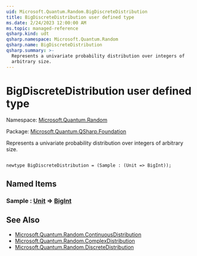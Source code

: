 ```yaml
---
uid: Microsoft.Quantum.Random.BigDiscreteDistribution
title: BigDiscreteDistribution user defined type
ms.date: 2/24/2023 12:00:00 AM
ms.topic: managed-reference
qsharp.kind: udt
qsharp.namespace: Microsoft.Quantum.Random
qsharp.name: BigDiscreteDistribution
qsharp.summary: >-
  Represents a univariate probability distribution over integers of
  arbitrary size.
---
```


# BigDiscreteDistribution user defined type

Namespace: [Microsoft.Quantum.Random](xref:Microsoft.Quantum.Random)

Package: [Microsoft.Quantum.QSharp.Foundation](https://nuget.org/packages/Microsoft.Quantum.QSharp.Foundation)


Represents a univariate probability distribution over integers ofarbitrary size.

```qsharp

newtype BigDiscreteDistribution = (Sample : (Unit => BigInt));
```



## Named Items

### Sample : [Unit](xref:microsoft.quantum.qsharp.valueliterals#unit-literal) => [BigInt](xref:microsoft.quantum.qsharp.valueliterals#bigint-literals) 



## See Also

- [Microsoft.Quantum.Random.ContinuousDistribution](xref:Microsoft.Quantum.Random.ContinuousDistribution)
- [Microsoft.Quantum.Random.ComplexDistribution](xref:Microsoft.Quantum.Random.ComplexDistribution)
- [Microsoft.Quantum.Random.DiscreteDistribution](xref:Microsoft.Quantum.Random.DiscreteDistribution)